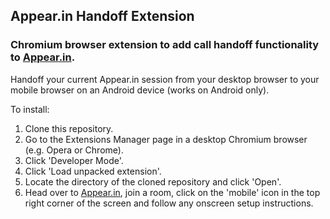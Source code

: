 ## Appear.in Handoff Extension

### Chromium browser extension to add call handoff functionality to [Appear.in](https://appear.in).

Handoff your current Appear.in session from your desktop browser to your mobile browser on an Android device (works on Android only).

To install:

1. Clone this repository.
2. Go to the Extensions Manager page in a desktop Chromium browser (e.g. Opera or Chrome).
3. Click 'Developer Mode'.
4. Click 'Load unpacked extension'.
5. Locate the directory of the cloned repository and click 'Open'.
6. Head over to [Appear.in](https://appear.in), join a room, click on the 'mobile' icon in the top right corner of the screen and follow any onscreen setup instructions.